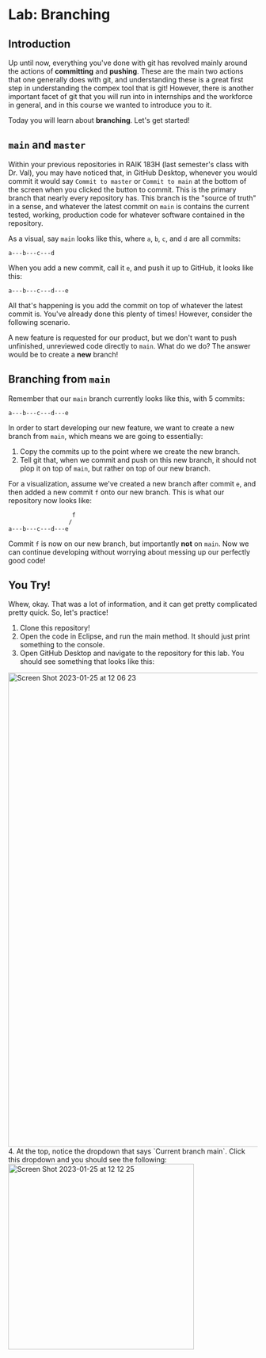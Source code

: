 # Lab: Branching

## Introduction

Up until now, everything you've done with git has revolved mainly around the actions of **committing** and **pushing**. These are the main two actions that one generally does with git, and understanding these is a great first step in understanding the compex tool that is git! However, there is another important facet of git that you will run into in internships and the workforce in general, and in this course we wanted to introduce you to it.

Today you will learn about **branching**. Let's get started!

## `main` and `master`

Within your previous repositories in RAIK 183H (last semester's class with Dr. Val), you may have noticed that, in GitHub Desktop, whenever you would commit it would say `Commit to master` or `Commit to main` at the bottom of the screen when you clicked the button to commit. This is the primary branch that nearly every repository has. This branch is the "source of truth" in a sense, and whatever the latest commit on `main` is contains the current tested, working, production code for whatever software contained in the repository.

As a visual, say `main` looks like this, where `a`, `b`, `c`, and `d` are all commits:

```
a---b---c---d
```

When you add a new commit, call it `e`, and push it up to GitHub, it looks like this:

```
a---b---c---d---e
```

All that's happening is you add the commit on top of whatever the latest commit is. You've already done this plenty of times! However, consider the following scenario.

A new feature is requested for our product, but we don't want to push unfinished, unreviewed code directly to `main`. What do we do? The answer would be to create a **new** branch!

## Branching from `main`

Remember that our `main` branch currently looks like this, with 5 commits:

```
a---b---c---d---e
```

In order to start developing our new feature, we want to create a new branch from `main`, which means we are going to essentially:

1. Copy the commits up to the point where we create the new branch.
2. Tell git that, when we commit and push on this new branch, it should not plop it on top of `main`, but rather on top of our new branch.

For a visualization, assume we've created a new branch after commit `e`, and then added a new commit `f` onto our new branch. This is what our repository now looks like:

```
                  f
                 /
a---b---c---d---e
```

Commit `f` is now on our new branch, but importantly **not** on `main`. Now we can continue developing without worrying about messing up our perfectly good code!

## You Try!

Whew, okay. That was a lot of information, and it can get pretty complicated pretty quick. So, let's practice!

1. Clone this repository!
2. Open the code in Eclipse, and run the main method. It should just print something to the console.
3. Open GitHub Desktop and navigate to the repository for this lab. You should see something that looks like this:
<img width="958" alt="Screen Shot 2023-01-25 at 12 06 23" src="https://user-images.githubusercontent.com/54636027/214646423-7430bc0e-c922-4d8a-b590-9e7359f4d3d0.png">
4. At the top, notice the dropdown that says `Current branch main`. Click this dropdown and you should see the following:
<img width="375" alt="Screen Shot 2023-01-25 at 12 12 25" src="https://user-images.githubusercontent.com/54636027/214647605-c969ff3a-7241-4afa-b955-fd0a79e8105a.png">
